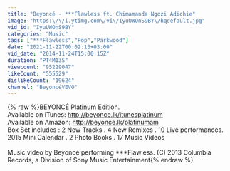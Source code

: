 ```yaml
---
title: "Beyoncé - ***Flawless ft. Chimamanda Ngozi Adichie"
image: "https:\/\/i.ytimg.com\/vi\/IyuUWOnS9BY\/hqdefault.jpg"
vid_id: "IyuUWOnS9BY"
categories: "Music"
tags: ["***Flawless","Pop","Parkwood"]
date: "2021-11-22T00:02:13+03:00"
vid_date: "2014-11-24T15:00:15Z"
duration: "PT4M13S"
viewcount: "95229047"
likeCount: "555529"
dislikeCount: "19624"
channel: "BeyoncéVEVO"
---
```

{% raw %}BEYONCÉ Platinum Edition.<br />Available on iTunes: <a rel="nofollow" target="blank" href="http://beyonce.lk/itunesplatinum">http://beyonce.lk/itunesplatinum</a> <br />Available on Amazon: <a rel="nofollow" target="blank" href="http://beyonce.lk/platinumam">http://beyonce.lk/platinumam</a>                <br />Box Set includes : 2 New Tracks . 4 New Remixes . 10 Live performances. 2015 Mini Calendar . 2 Photo Books . 17 Music Videos <br /><br />Music video by Beyoncé performing ***Flawless. (C) 2013 Columbia Records, a Division of Sony Music Entertainment{% endraw %}
